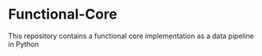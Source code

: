# Functional-Core
This repository contains a functional core implementation as a data pipeline in Python
